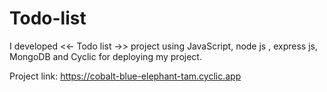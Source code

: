 # Todo-list

I developed <<- Todo list ->> project using JavaScript, node js , express js, MongoDB and Cyclic for deploying my project.

Project link: https://cobalt-blue-elephant-tam.cyclic.app
